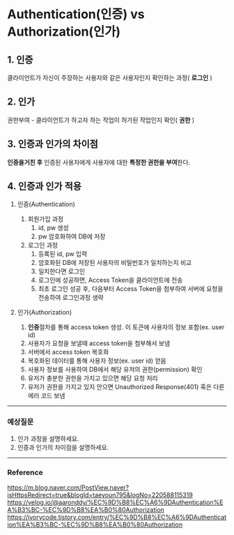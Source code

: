 
# Authentication(인증) vs Authorization(인가)

## 1. 인증
클라이언트가 자신이 주장하는 사용자와 같은 사용자인지 확인하는 과정( **로그인** )

## 2. 인가
권한부여 - 클라이언트가 하고자 하는 작업이 허가된 작업인지 확인( **권한** )


## 3. 인증과 인가의 차이점
**인증을거친 후** 인증된 사용자에게 사용자에 대한 **특정한 권한을 부여**한다.

## 4. 인증과 인가 적용
1. 인증(Authentication)
   1. 회원가입 과정
      1. id, pw 생성
      2. pw 암호화하여 DB에 저장
   2. 로그인 과정
      1. 등록된 id, pw 입력
      2. 암호화된 DB에 저장된 사용자의 비밀번호가 일치하는지 비교
      3. 일치한다면 로그인
      4. 로그인에 성공하면, Access Token을 클라이언트에 전송
      5. 최초 로그인 성공 후, 다음부터 Access Token을 첨부하여 서버에 요청을 전송하여 로그인과정 생략

2. 인가(Authorization)
   1. **인증**절차를 통해 access token 생성. 이 토큰에 사용자의 정보 포함(ex. user id)
   2. 사용자가 요청을 보낼때 access token을 첨부해서 보냄
   3. 서버에서 access token 복호화
   4. 복호화된 데이터를 통해 사용자 정보(ex. user id) 얻음
   5. 사용자 정보를 사용하여 DB에서 해당 유저의 권한(permission) 확인
   6. 유저가 충분한 권한을 가지고 있으면 해당 요청 처리
   7. 유저가 권한을 가지고 있지 안으면 Unauthorized Response(401) 혹은 다른 에러 코드 보냄

----
### 예상질문
1. 인가 과정을 설명하세요.
2. 인증과 인가의 차이점을 설명하세요.
----
### Reference
https://m.blog.naver.com/PostView.naver?isHttpsRedirect=true&blogId=taeyoun795&logNo=220588115319
https://velog.io/@aaronddy/%EC%9D%B8%EC%A6%9DAuthentication%EA%B3%BC-%EC%9D%B8%EA%B0%80Authorization
https://ivorycode.tistory.com/entry/%EC%9D%B8%EC%A6%9DAuthentication%EA%B3%BC-%EC%9D%B8%EA%B0%80Authorization